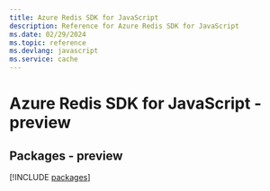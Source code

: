 ```yaml
---
title: Azure Redis SDK for JavaScript
description: Reference for Azure Redis SDK for JavaScript
ms.date: 02/29/2024
ms.topic: reference
ms.devlang: javascript
ms.service: cache
---
```

# Azure Redis SDK for JavaScript - preview
## Packages - preview
[!INCLUDE [packages](redis-index.md)]